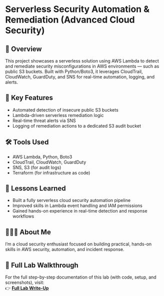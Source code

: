 # Serverless Security Automation & Remediation (Advanced Cloud Security)

## 🚀 Overview
This project showcases a serverless solution using AWS Lambda to detect and remediate security misconfigurations in AWS environments — such as public S3 buckets. Built with Python/Boto3, it leverages CloudTrail, CloudWatch, GuardDuty, and SNS for real-time automation, logging, and alerts.

## 🌟 Key Features
- Automated detection of insecure public S3 buckets
- Lambda-driven serverless remediation logic
- Real-time threat alerts via SNS
- Logging of remediation actions to a dedicated S3 audit bucket

## 🛠️ Tools Used
- AWS Lambda, Python, Boto3
- CloudTrail, CloudWatch, GuardDuty
- SNS, S3 (for audit logs)
- Terraform (for infrastructure as code)

## 📖 Lessons Learned
- Built a fully serverless cloud security automation pipeline
- Improved skills in Lambda event handling and IAM permissions
- Gained hands-on experience in real-time detection and response workflows

## 🙋🏽‍♂️ About Me
I’m a cloud security enthusiast focused on building practical, hands-on skills in AWS security, automation, and incident response.

## 📄 Full Lab Walkthrough
For the full step-by-step documentation of this lab (with code, setup, and screenshots), visit:  
👉 [**Full Lab Write-Up**](https://github.com/jmcoded0/Serverless-Threat-Detection-Auto-Remediation-Lab/blob/main/documenting.md)
